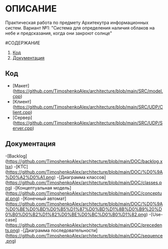 # ОПИСАНИЕ
Практическая работа по предмету Архитекутра информационных систем. 
Вариант №1: "Система для определения наличия облаков на небе и предсказания, когда они закроют солнце"

#СОДЕРЖАНИЕ
1. [Код](https://github.com/TimoshenkoAlex/architecture/tree/main/SRC)
2. [Документация](https://github.com/TimoshenkoAlex/architecture/tree/main/DOC)

## Код
- [Макет] (https://github.com/TimoshenkoAlex/architecture/blob/main/SRC/model.cpp)
- [Клиент] (https://github.com/TimoshenkoAlex/architecture/blob/main/SRC/UDP/Client.cpp)
- [Сервер] (https://github.com/TimoshenkoAlex/architecture/blob/main/SRC/UDP/Server.cpp)

## Документация
-[Backlog] (https://github.com/TimoshenkoAlex/architecture/blob/main/DOC/backlog.xlsx)
-[КТС] (https://github.com/TimoshenkoAlex/architecture/blob/main/DOC/%D0%9A%D0%A2%D0%A1.png)
-[Диаграмма классов] (https://github.com/TimoshenkoAlex/architecture/blob/main/DOC/classes.png)
-[Концептуальная модель] (https://github.com/TimoshenkoAlex/architecture/blob/main/DOC/conceptual.png)
-[Конечный автомат] (https://github.com/TimoshenkoAlex/architecture/blob/main/DOC/%D0%9A%D0%BE%D0%BD%D0%B5%D1%87%D0%BD%D1%8B%D0%B9%20%D0%B0%D0%B2%D1%82%D0%BE%D0%BC%D0%B0%D1%82.png)
-[Use-case] (https://github.com/TimoshenkoAlex/architecture/blob/main/DOC/precedents.png)
-[Диаграмма последовательности] (https://github.com/TimoshenkoAlex/architecture/blob/main/DOC/sequence.png)

